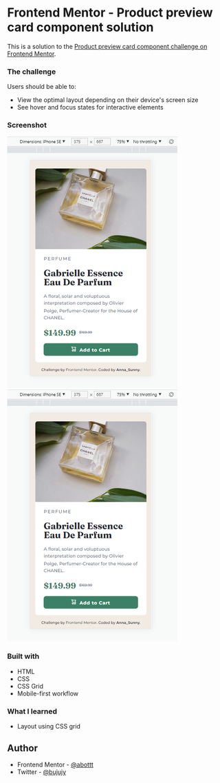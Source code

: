 # Frontend Mentor - Product preview card component solution

This is a solution to the [Product preview card component challenge on Frontend Mentor](https://www.frontendmentor.io/challenges/product-preview-card-component-GO7UmttRfa).

### The challenge

Users should be able to:

- View the optimal layout depending on their device's screen size
- See hover and focus states for interactive elements

### Screenshot

![](/images/screenshot2.png)
![](/images/screenshot1.png)

### Built with

- HTML
- CSS
- CSS Grid
- Mobile-first workflow

### What I learned

- Layout using CSS grid

## Author

- Frontend Mentor - [@abottt](https://www.frontendmentor.io/profile/abottt)
- Twitter - [@bujujy](https://www.twitter.com/bujujy)
